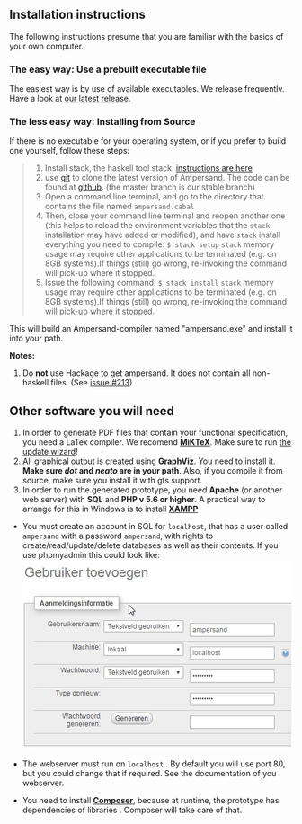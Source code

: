 
## Installation instructions
The following instructions presume that you are familiar with the basics of your own computer.

### The easy way: Use a prebuilt executable file

The easiest way is by use of available executables. We release frequently. Have a look at [our latest release](https://github.com/AmpersandTarski/Ampersand/releases).


### The less easy way: Installing from Source

If there is no executable for your operating system, or if you prefer to build one yourself, follow these steps:

> 1. Install stack, the haskell tool stack. [instructions are here](http://docs.haskellstack.org/en/stable/install_and_upgrade.html)
> 1. use [git](https://git-scm.com/) to clone the latest version of Ampersand. The code can be found at [github](https://github.com/AmpersandTarski/Ampersand/tree/master). (the master branch is our stable branch)
> 1. Open a command line terminal, and go to the directory that contains the file named `ampersand.cabal`
> 1. Then, close your command line terminal and reopen another one (this helps to reload the environment variables that the `stack` installation may have added or modified), and have `stack` install everything you need to compile:
      ```$ stack setup```
      `stack` memory usage may require other applications to be terminated (e.g. on 8GB systems).If things (still) go wrong, re-invoking the command will pick-up where it stopped.
> 1. Issue the following command:
    ````$ stack install````
    `stack` memory usage may require other applications to be terminated (e.g. on 8GB systems).If things (still) go wrong, re-invoking the command will pick-up where it stopped.

This will build an Ampersand-compiler named "ampersand.exe" and install it into your path.


**Notes:**
  1. Do **not** use Hackage to get ampersand. It does not contain all non-haskell files. (See [issue #213](https://github.com/AmpersandTarski/ampersand/issues/213))

## Other software you will need 
1. In order to generate PDF files that contain your functional specification, you need a LaTex compiler. We recomend **[MiKTeX](http://miktex.org/)**. Make sure to run [the update wizard](http://miktex.org/howto/update-miktex)! 
2. All graphical output is created using **[GraphViz](http://www.graphviz.org/)**. You need to install it. **Make sure *dot* and *neato* are in your path**. Also, if you compile it from source, make sure you install it with gts support.
3. In order to run the generated prototype, you need **Apache** (or another web server) with **SQL** and **PHP v 5.6 or higher**.  A practical way to arrange for this in Windows is to install **[XAMPP](https://www.apachefriends.org/download.html)**
 * You must create an account in SQL for `localhost`, that has a user called `ampersand` with a password `ampersand`, with rights to create/read/update/delete databases as well as their contents. If you use phpmyadmin this could look like:![](databaseuserconfig.jpg)
 * The webserver must run on `localhost` . By default you will use port 80, but you could change that if required. See the documentation of you webserver. 

* You need to install **[Composer](https://getcomposer.org/download/)**, because at runtime, the prototype has dependencies of libraries . Composer will take care of that. 
